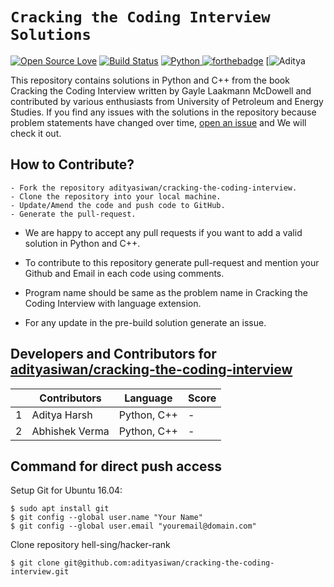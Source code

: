 # `Cracking the Coding Interview Solutions`
[![Open Source Love](https://badges.frapsoft.com/os/v1/open-source.svg?v=102)](https://github.com/ellerbrock/open-source-badge/) [![Build Status](https://travis-ci.org/boennemann/badges.svg?branch=master)](https://travis-ci.org/boennemann/badges) [![Python](https://img.shields.io/badge/python-3.x-blue.svg)
![forthebadge](http://forthebadge.com/badges/built-by-developers.svg)](http://forthebadge.com) [![Aditya](https://img.shields.io/badge/Design-Aditya%20Harsh-red.svg)  
 
 This repository contains solutions in Python and C++ from the book Cracking the Coding Interview written by Gayle Laakmann McDowell and contributed by various enthusiasts from University of Petroleum and Energy Studies. If you find any issues with the solutions in the repository because problem statements have changed over time, [open an issue](https://github.com/adityasiwan/cracking-the-coding-interview/issues/new) and We will check it out.  

## How to Contribute?
```
- Fork the repository adityasiwan/cracking-the-coding-interview.
- Clone the repository into your local machine.
- Update/Amend the code and push code to GitHub.
- Generate the pull-request.
```

* We are happy to accept any pull requests if you want to add a valid solution in Python and C++.

* To contribute to this repository generate pull-request and mention your Github and Email in each code using comments.

* Program name should be same as the problem name in Cracking the Coding Interview with language extension.

* For any update in the pre-build solution generate an issue.

## Developers and Contributors for [adityasiwan/cracking-the-coding-interview](https://github.com/adityasiwan/cracking-the-coding-interview)

|   |   Contributors |     Language |      Score        |
|---|----------------|-----------------|-------------------|
| 1 |Aditya Harsh    |  Python, C++    |           -       |
| 2 |Abhishek Verma  |  Python, C++    |           -       |

## Command for direct push access

Setup Git for Ubuntu 16.04:
```
$ sudo apt install git
$ git config --global user.name "Your Name"
$ git config --global user.email "youremail@domain.com"
```

Clone repository hell-sing/hacker-rank
```
$ git clone git@github.com:adityasiwan/cracking-the-coding-interview.git
```
